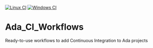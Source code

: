 [![Linux CI](https://github.com/mosteo/Ada_CI_Workflows/workflows/CI%20Linux/badge.svg)](https://github.com/mosteo/Ada_CI_Workflows/actions)
[![Windows CI](https://github.com/mosteo/Ada_CI_Workflows/workflows/CI%20Windows/badge.svg)](https://github.com/mosteo/Ada_CI_Workflows/actions)

# Ada_CI_Workflows
Ready-to-use workflows to add Continuous Integration to Ada projects
